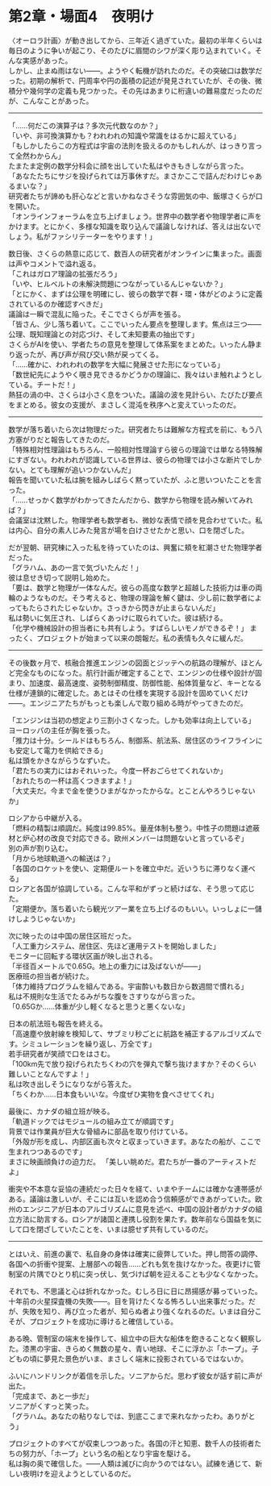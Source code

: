 # 第2章・場面4　夜明け

〈オーロラ計画〉が動き出してから、三年近く過ぎていた。最初の半年くらいは毎日のように争いが起こり、そのたびに眉間のシワが深く彫り込まれていく。そんな実感があった。  
しかし、止まぬ雨はない――。ようやく転機が訪れたのだ。その突破口は数学だった。初期の解析で、円周率や円の面積の記述が発見されていたが、その後、微積分や幾何学の定義も見つかった。その先はあまりに桁違いの難易度だったのだが、こんなことがあった。

---

「……何だこの演算子は？多次元代数なのか？」  
「いや、非可換演算かも？われわれの知識や常識をはるかに超えている」  
「もしかしたらこの方程式は宇宙の法則を扱えるのかもしれんが、はっきり言って全然わからん」  
たまたま定例の数学分科会に顔を出していた私はやきもきしながら言った。  
「あなたたちにサジを投げられては万事休すだ。まさかここで詰んだわけじゃあるまいな？」  
研究者たちが諦めも肝心などと言いかねなさそうな雰囲気の中、飯塚さくらが口を開いた。  
「オンラインフォーラムを立ち上げましょう。世界中の数学者や物理学者に声をかけます。とにかく、多様な知識を取り込んで議論しなければ、答えは出ないでしょう。私がファシリテーターをやります！」  

数日後、さくらの熱意に応じて、数百人の研究者がオンラインに集まった。画面は声やコメントで溢れ返る。  
「これはガロア理論の拡張だろう」  
「いや、ヒルベルトの未解決問題につながっているんじゃないか？」  
「とにかく、まずは公理を明確にし、彼らの数学で群・環・体がどのように定義されているのか確認すべきだ」  
議論は一瞬で混乱に陥った。そこでさくらが声を張る。  
「皆さん、少し落ち着いて。ここでいったん要点を整理します。焦点は三つ――公理、既知理論との対応づけ、そして未知要素の抽出です」  
さくらがAIを使い、学者たちの意見を整理して体系案をまとめた。いったん静まり返ったが、再び声が飛び交い熱が戻ってくる。  
「……確かに、われわれの数学を大幅に発展させた形になっている」  
「数世紀先にようやく覗き見できるかどうかの理論に、我々はいま触れようとしている。チートだ！」  
熱狂の渦の中、さくらは小さく息をついた。議論の波を見計らい、たびたび要点をまとめる。彼女の支援が、まさしく混沌を秩序へと変えていったのだ。

---

数学が落ち着いたら次は物理だった。研究者たちは難解な方程式を前に、もう八方塞がりだと報告してきたのだ。  
「特殊相対性理論はもちろん、一般相対性理論すら彼らの理論では単なる特殊解にすぎない。われわれが認識している世界は、彼らの物理では小さな断片でしかない。とても理解が追いつかないんだ」  
報告を聞いていた私は腕を組みしばらく黙っていたが、ふと思いついたことを言った。  
「……せっかく数学がわかってきたんだから、数学から物理を読み解いてみれば？」  
会議室は沈黙した。物理学者も数学者も、微妙な表情で顔を見合わせていた。私は内心、自分の素人じみた発言が場を白けさせたかと思い、口を閉ざした。  

だが翌朝、研究棟に入った私を待っていたのは、興奮に頬を紅潮させた物理学者だった。  
「グラハム、あの一言で気づいたんだ！」  
彼は息せき切って説明し始めた。  
「要は、数学と物理が一体なんだ。彼らの高度な数学と超越した技術力は車の両輪のようなものだ。そう考えると、物理の理論を解く鍵は、少し前に数学者によってもたらされたじゃないか。さっきから閃きが止まらないんだ」  
私は勢いに気圧され、しばらくあっけに取られていた。彼は続ける。  
「化学や機械設計の担当者にも共有しよう。すばらしいモノができるぞ！」
まったく、プロジェクトが始まって以来の朗報だ。私の表情も久々に緩んだ。

---

その後数ヶ月で、核融合推進エンジンの図面とジッテへの航路の理解が、ほとんど完全なものになった。航行計画が確定することで、エンジンの仕様や設計が固まり、加速度、最高速度、姿勢制御精度、防御性能、船体質量など、キーとなる仕様が連鎖的に確定した。あとはその仕様を実現する設計を固めていくだけ――。エンジニアたちがもっとも楽しんで取り組める時がやってきたのだ。

「エンジンは当初の想定より三割小さくなった。しかも効率は向上している」  
ヨーロッパの主任が胸を張った。  
「推力は十分。シールドはもちろん、制御系、航法系、居住区のライフラインにも安定して電力を供給できる」  
私は頭をかきながらうなずいた。  
「君たちの実力にはおそれいった。今度一杯おごらせてくれないか」  
「おれたちの一杯は高くつきますよ！」  
「大丈夫だ。今まで金を使うひまがなかったからな。とことんやろうじゃないか」  

ロシアから中継が入る。  
「燃料の精製は順調だ。純度は99.85%。量産体制も整う。中性子の問題は遮蔽材と炉心材の改良で対応できる。欧州メンバーは問題ないと言っているぞ」  
別の声が割り込む。  
「月から地球軌道への輸送は？」  
「各国のロケットを使い、定期便ルートを確立中だ。近いうちに滞りなく運べる」  
ロシアと各国が協調している。こんな平和がずっと続けばな、そう思って応じた。  
「定期便か。落ち着いたら観光ツアー業を立ち上げるのもいい。いっしょに一儲けしようじゃないか」

次に映ったのは中国の居住区班だった。  
「人工重力システム、居住区、先ほど運用テストを開始しました」  
モニターに回転する環状区画が映し出される。  
「半径百メートルで0.65G。地上の重力には及ばないが――」  
医療班の担当者が続けた。  
「体力維持プログラムを組んである。宇宙酔いも数日から数週間で慣れる」  
私は不規則な生活でたるみがちな腹をさすりながら言った。  
「0.65Gか……体重が少し軽くなると思うと悪くないな」

日本の航法班も報告を終える。  
「高速塵や放射線を検知して、サブミリ秒ごとに航路を補正するアルゴリズムです。シミュレーションを繰り返し、万全です」  
若手研究者が笑顔で口をはさむ。  
「100km先で放り投げられたちくわの穴を弾丸で撃ち抜けますか？そのくらい難しいことなんですよ！」  
私は吹き出しそうになりながら答えた。  
「ちくわか……日本食もいいな。今度ぜひ実物を食べさせてくれ」

最後に、カナダの組立班が映る。  
「軌道ドックではモジュールの組み立てが順調です」  
背景では作業員が巨大な骨組みに部品を取り付けている。  
「外殻が形を成し、内部区画も次々と収まっていきます。あなたの船が、ここで生まれつつあるのです」  
まさに映画顔負けの迫力だ。
「美しい眺めだ。君たちが一番のアーティストだよ」

衝突や不本意な妥協の連続だった日々を経て、いまやチームには確かな連帯感がある。議論は激しいが、そこには互いを認め合う信頼感ができあがっていた。欧州のエンジニアが日本のアルゴリズムに意見を述べ、中国の設計者がカナダの組立方法に助言する。ロシアが諸国と連携し役割を果たす。数年前なら国益を気にして口を閉ざしていたことを、いまは臆せず共有しているのだ。  

---

とはいえ、前進の裏で、私自身の身体は確実に疲弊していた。押し問答の調停、各国への折衝や提案、上層部への報告……どれも気を抜けなかった。夜更けに管制室の片隅でひとり机に突っ伏し、気づけば朝を迎えることも少なくなかった。

それでも、不思議と心は折れなかった。むしろ日に日に昂揚感が募っていった。十年前の火星探査機の失敗――。目を背けたくなる怖ろしい出来事だった。だが、失敗を知り、再び立った者が、知らぬ者より強くなれるのだ。いまは自分こそが、プロジェクトを成功に導けると確信している。

ある晩、管制室の端末を操作して、組立中の巨大な船体を飽きることなく観察した。漆黒の宇宙、きらめく無数の星々、青い地球、そこに浮かぶ「ホープ」。子どもの頃に夢見た景色がいま、まさしく端末に投影されているではないか。

ふいにハンドリンクが着信を示した。ソニアからだ。思わず彼女が話す前に声が出た。  
「完成まで、あと一歩だ」  
ソニアがくすっと笑った。  
「グラハム。あなたの粘りなしでは、到底ここまで来れなかったわ。ありがとう」

プロジェクトのすべてが収束しつつあった。各国の汗と知恵、数千人の技術者たちの努力が、「ホープ」という名の船となり宇宙を駆ける。  
私は胸の奥で確信した。――人類は滅びに向かうのではない。試練を通じて、新しい夜明けを迎えようとしているのだ。
<!--stackedit_data:
eyJoaXN0b3J5IjpbLTk2MTU2MjQ4Nl19
-->
